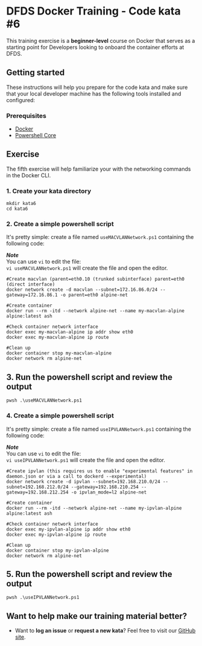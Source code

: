 DFDS Docker Training - Code kata #6
======================================

This training exercise is a **beginner-level** course on Docker that serves as a starting point for Developers looking to onboard the container efforts at DFDS. 


## Getting started

These instructions will help you prepare for the code kata and make sure that your local developer machine has the following tools installed and configured:


### Prerequisites

* [Docker](https://www.docker.com/get-started)
* [Powershell Core](https://docs.microsoft.com/en-us/powershell/scripting/install/installing-powershell?view=powershell-6)


## Exercise

The fifth exercise will help familiarize your with the networking commands in the Docker CLI.

### 1. Create your kata directory
`mkdir kata6`<br/>
`cd kata6`

### 2. Create a simple powershell script
It's pretty simple: create a file named `useMACVLANNetwork.ps1` containing the following code:

***Note*** <br/>
You can use `vi` to edit the file: <br/>
`vi useMACVLANNetwork.ps1` will create the file and open the editor.

```
#Create macvlan (parent=eth0.10 (trunked subinterface) parent=eth0 (direct interface)
docker network create -d macvlan --subnet=172.16.86.0/24 --gateway=172.16.86.1 -o parent=eth0 alpine-net

#Create container
docker run --rm -itd --network alpine-net --name my-macvlan-alpine alpine:latest ash

#Check container network interface
docker exec my-macvlan-alpine ip addr show eth0
docker exec my-macvlan-alpine ip route

#Clean up
docker container stop my-macvlan-alpine
docker network rm alpine-net
```

## 3. Run the powershell script and review the output

`pwsh .\useMACVLANNetwork.ps1`

### 4. Create a simple powershell script
It's pretty simple: create a file named `useIPVLANNetwork.ps1` containing the following code:

***Note*** <br/>
You can use `vi` to edit the file: <br/>
`vi useIPVLANNetwork.ps1` will create the file and open the editor.

```
#Create ipvlan (this requires us to enable "experimental features" in daemon.json or via a call to dockerd --experimental)
docker network create -d ipvlan --subnet=192.168.210.0/24 --subnet=192.168.212.0/24 --gateway=192.168.210.254 --gateway=192.168.212.254 -o ipvlan_mode=l2 alpine-net

#Create container
docker run --rm -itd --network alpine-net --name my-ipvlan-alpine alpine:latest ash

#Check container network interface
docker exec my-ipvlan-alpine ip addr show eth0
docker exec my-ipvlan-alpine ip route

#Clean up
docker container stop my-ipvlan-alpine
docker network rm alpine-net
```

## 5. Run the powershell script and review the output

`pwsh .\useIPVLANNetwork.ps1`

## Want to help make our training material better?

 * Want to **log an issue** or **request a new kata**? Feel free to visit our [GitHub site](https://github.com/dfds/ded-dojo/issues).
 
